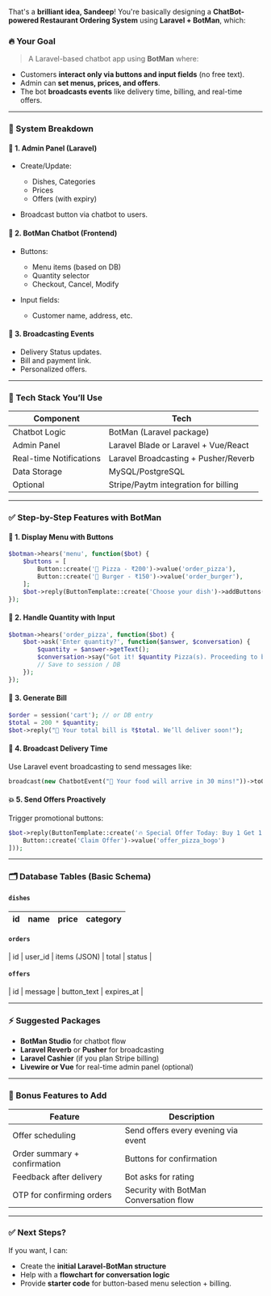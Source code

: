 That's a **brilliant idea, Sandeep**! You're basically designing a **ChatBot-powered Restaurant Ordering System** using **Laravel + BotMan**, which:

### 🔥 Your Goal

> A Laravel-based chatbot app using **BotMan** where:

* Customers **interact only via buttons and input fields** (no free text).
* Admin can **set menus, prices, and offers**.
* The bot **broadcasts events** like delivery time, billing, and real-time offers.

---

### 🧩 System Breakdown

#### 🧾 1. **Admin Panel (Laravel)**

* Create/Update:

  * Dishes, Categories
  * Prices
  * Offers (with expiry)
* Broadcast button via chatbot to users.

#### 🤖 2. **BotMan Chatbot (Frontend)**

* Buttons:

  * Menu items (based on DB)
  * Quantity selector
  * Checkout, Cancel, Modify
* Input fields:

  * Customer name, address, etc.

#### 📡 3. **Broadcasting Events**

* Delivery Status updates.
* Bill and payment link.
* Personalized offers.

---

### 🧱 Tech Stack You’ll Use

| Component               | Tech                                 |
| ----------------------- | ------------------------------------ |
| Chatbot Logic           | BotMan (Laravel package)             |
| Admin Panel             | Laravel Blade or Laravel + Vue/React |
| Real-time Notifications | Laravel Broadcasting + Pusher/Reverb |
| Data Storage            | MySQL/PostgreSQL                     |
| Optional                | Stripe/Paytm integration for billing |

---

### ✅ Step-by-Step Features with BotMan

#### 🥘 1. **Display Menu with Buttons**

```php
$botman->hears('menu', function($bot) {
    $buttons = [
        Button::create('🍕 Pizza - ₹200')->value('order_pizza'),
        Button::create('🍔 Burger - ₹150')->value('order_burger'),
    ];
    $bot->reply(ButtonTemplate::create('Choose your dish')->addButtons($buttons));
});
```

#### 🧮 2. **Handle Quantity with Input**

```php
$botman->hears('order_pizza', function($bot) {
    $bot->ask('Enter quantity?', function($answer, $conversation) {
        $quantity = $answer->getText();
        $conversation->say("Got it! $quantity Pizza(s). Proceeding to billing...");
        // Save to session / DB
    });
});
```

#### 🧾 3. **Generate Bill**

```php
$order = session('cart'); // or DB entry
$total = 200 * $quantity;
$bot->reply("🧾 Your total bill is ₹$total. We’ll deliver soon!");
```

#### 🔔 4. **Broadcast Delivery Time**

Use Laravel event broadcasting to send messages like:

```php
broadcast(new ChatbotEvent("🚚 Your food will arrive in 30 mins!"))->toOthers();
```

#### 💥 5. **Send Offers Proactively**

Trigger promotional buttons:

```php
$bot->reply(ButtonTemplate::create('🔥 Special Offer Today: Buy 1 Get 1 Free Pizza!')->addButtons([
    Button::create('Claim Offer')->value('offer_pizza_bogo')
]));
```

---

### 🗂️ Database Tables (Basic Schema)

#### `dishes`

| id | name | price | category |
| -- | ---- | ----- | -------- |

#### `orders`

\| id | user\_id | items (JSON) | total | status |

#### `offers`

\| id | message | button\_text | expires\_at |

---

### ⚡ Suggested Packages

* **BotMan Studio** for chatbot flow
* **Laravel Reverb** or **Pusher** for broadcasting
* **Laravel Cashier** (if you plan Stripe billing)
* **Livewire or Vue** for real-time admin panel (optional)

---

### 🧠 Bonus Features to Add

| Feature                      | Description                            |
| ---------------------------- | -------------------------------------- |
| Offer scheduling             | Send offers every evening via event    |
| Order summary + confirmation | Buttons for confirmation               |
| Feedback after delivery      | Bot asks for rating                    |
| OTP for confirming orders    | Security with BotMan Conversation flow |

---

### ✅ Next Steps?

If you want, I can:

* Create the **initial Laravel-BotMan structure**
* Help with a **flowchart for conversation logic**
* Provide **starter code** for button-based menu selection + billing.

